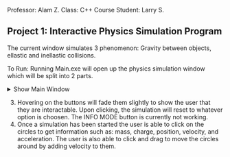 Professor: Alam Z.
Class: C++ Course
Student: Larry S.

## Project 1: Interactive Physics Simulation Program

The current window simulates 3 phenomenon: Gravity between objects, ellastic and inellastic collisions.

To Run:
Running Main.exe will open up the physics simulation window which will be split into 2 parts.

<details>
    <summary>Show Main Window</summary>
    <IMG src="Project1/Images/StartingWindow.png"  alt="Starting Window"/>
</details>

3. Hovering on the buttons will fade them slightly to show the user that they are interactable. Upon clicking, the simulation will reset to whatever option is choosen. The INFO MODE button is currently not working.
4. Once a simulation has been started the user is able to click on the circles to get information such as: mass, charge, position, velocity, and acceleration. The user is also able to click and drag to move the circles around by adding velocity to them.
